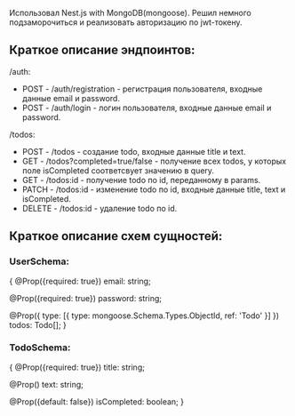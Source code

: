 Использовал Nest.js with MongoDB(mongoose).
Решил немного подзаморочиться и реализовать авторизацию по jwt-токену.

## Краткое описание эндпоинтов:
/auth:
* POST - /auth/registration - регистрация пользователя, входные данные email и password.
* POST - /auth/login - логин пользователя, входные данные email и password.

/todos:
* POST - /todos - создание todo, входные данные title и text.
* GET - /todos?completed=true/false - получение всех todos, у которых поле isCompleted соответсвует значению в query.
* GET - /todos:id - получение todo по id, переданному в params.
* PATCH - /todos:id - изменение todo по id, входные данные title, text и isCompleted.
* DELETE - /todos:id - удаление todo по id.

## Краткое описание схем сущностей:
### UserSchema:
{
  @Prop({required: true})
  email: string;

  @Prop({required: true})
  password: string;

  @Prop({ type: [{ type: mongoose.Schema.Types.ObjectId, ref: 'Todo' }] })
  todos: Todo[];
}

### TodoSchema:
{
  @Prop({required: true})
  title: string;

  @Prop()
  text: string;

  @Prop({default: false})
  isCompleted: boolean;
}
